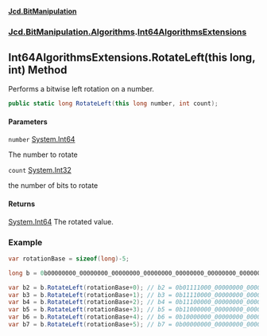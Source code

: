 #### [Jcd.BitManipulation](index 'index')

### [Jcd.BitManipulation.Algorithms](Jcd.BitManipulation.Algorithms 'Jcd.BitManipulation.Algorithms').[Int64AlgorithmsExtensions](Jcd.BitManipulation.Algorithms.Int64AlgorithmsExtensions 'Jcd.BitManipulation.Algorithms.Int64AlgorithmsExtensions')

## Int64AlgorithmsExtensions.RotateLeft(this long, int) Method

Performs a bitwise left rotation on a number.

```csharp
public static long RotateLeft(this long number, int count);
```

#### Parameters

<a name='Jcd.BitManipulation.Algorithms.Int64AlgorithmsExtensions.RotateLeft(thislong,int).number'></a>

`number` [System.Int64](https://docs.microsoft.com/en-us/dotnet/api/System.Int64 'System.Int64')

The number to rotate

<a name='Jcd.BitManipulation.Algorithms.Int64AlgorithmsExtensions.RotateLeft(thislong,int).count'></a>

`count` [System.Int32](https://docs.microsoft.com/en-us/dotnet/api/System.Int32 'System.Int32')

the number of bits to rotate

#### Returns

[System.Int64](https://docs.microsoft.com/en-us/dotnet/api/System.Int64 'System.Int64')
The rotated value.

### Example

```csharp
var rotationBase = sizeof(long)-5;

long b = 0b00000000_00000000_00000000_00000000_00000000_00000000_00000000_00001111;

var b2 = b.RotateLeft(rotationBase+0); // b2 = 0b01111000_00000000_00000000_00000000_00000000_00000000_00000000_00000000
var b3 = b.RotateLeft(rotationBase+1); // b3 = 0b11110000_00000000_00000000_00000000_00000000_00000000_00000000_00000000
var b4 = b.RotateLeft(rotationBase+2); // b4 = 0b11100000_00000000_00000000_00000000_00000000_00000000_00000000_00000001
var b5 = b.RotateLeft(rotationBase+3); // b5 = 0b11000000_00000000_00000000_00000000_00000000_00000000_00000000_00000011
var b6 = b.RotateLeft(rotationBase+4); // b6 = 0b10000000_00000000_00000000_00000000_00000000_00000000_00000000_00000111
var b7 = b.RotateLeft(rotationBase+5); // b7 = 0b00000000_00000000_00000000_00000000_00000000_00000000_00000000_00001111
```